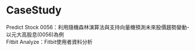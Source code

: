 # CaseStudy
Predict Stock 0056：利用隨機森林演算法與支持向量機預測未來股價趨勢變動-以元大高股息(0056)為例 <br>
Fitbit Analyze：Fitbit使用者資料分析
